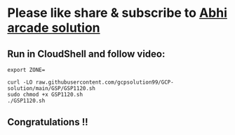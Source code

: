 # Please like share & subscribe to [Abhi arcade solution](http://www.youtube.com/@Abhi_Arcade_Solution)

## Run in CloudShell and follow video:

```
export ZONE= 
```

```
curl -LO raw.githubusercontent.com/gcpsolution99/GCP-solution/main/GSP/GSP1120.sh
sudo chmod +x GSP1120.sh
./GSP1120.sh
```

## Congratulations !!
